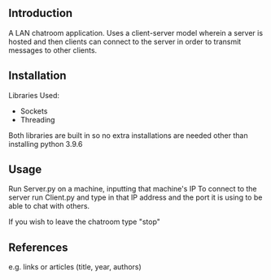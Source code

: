 Introduction
------------

A LAN chatroom application. Uses a client-server model wherein a server is hosted and then clients can connect to the server in order to transmit messages to other clients.

Installation
-------------

Libraries Used:
 - Sockets
 - Threading

Both libraries are built in so no extra installations are needed other than installing python 3.9.6

Usage
-----

Run Server.py on a machine, inputting that machine's IP 
To connect to the server run Client.py and type in that IP address and the port it is using to be able to chat with others.

If you wish to leave the chatroom type "stop"

References
-----------

e.g. links or articles (title, year, authors)